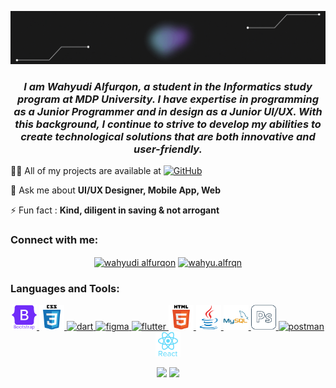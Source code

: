 ![logo](https://github.com/wahyudialfrqn/wahyudialfrqn/blob/main/banner3.gif)
<h3 align="center"><i>I am Wahyudi Alfurqon, a student in the Informatics study program at MDP University. I have expertise in programming as a Junior Programmer and in design as a Junior UI/UX. With this background, I continue to strive to develop my abilities to create technological solutions that are both innovative and user-friendly.</i></h3>


👨‍💻 All of my projects are available at [![GitHub](https://img.shields.io/badge/github-%23121011.svg?style=for-the-badge&logo=github&logoColor=white)](https://github.com/wahyudialfrqn)


💬 Ask me about **UI/UX Designer, Mobile App, Web**

⚡ Fun fact : **Kind, diligent in saving & not arrogant**

<h3 align="left">Connect with me:</h3>
<p align="center">
<a href="https://linkedin.com/in/wahyudi alfurqon" target="blank"><img align="center" src="https://raw.githubusercontent.com/rahuldkjain/github-profile-readme-generator/master/src/images/icons/Social/linked-in-alt.svg" alt="wahyudi alfurqon" height="30" width="40" /></a>
<a href="https://instagram.com/wahyu.alfrqn" target="blank"><img align="center" src="https://raw.githubusercontent.com/rahuldkjain/github-profile-readme-generator/master/src/images/icons/Social/instagram.svg" alt="wahyu.alfrqn" height="30" width="40" /></a>
</p>

<h3 align="left">Languages and Tools:</h3>
<p align="center"> <a href="https://getbootstrap.com" target="_blank" rel="noreferrer"> <img src="https://raw.githubusercontent.com/devicons/devicon/master/icons/bootstrap/bootstrap-plain-wordmark.svg" alt="bootstrap" width="40" height="40"/> </a> <a href="https://www.w3schools.com/css/" target="_blank" rel="noreferrer"> <img src="https://raw.githubusercontent.com/devicons/devicon/master/icons/css3/css3-original-wordmark.svg" alt="css3" width="40" height="40"/> </a> <a href="https://dart.dev" target="_blank" rel="noreferrer"> <img src="https://www.vectorlogo.zone/logos/dartlang/dartlang-icon.svg" alt="dart" width="40" height="40"/> </a> <a href="https://www.figma.com/" target="_blank" rel="noreferrer"> <img src="https://www.vectorlogo.zone/logos/figma/figma-icon.svg" alt="figma" width="40" height="40"/> </a> <a href="https://flutter.dev" target="_blank" rel="noreferrer"> <img src="https://www.vectorlogo.zone/logos/flutterio/flutterio-icon.svg" alt="flutter" width="40" height="40"/> </a> <a href="https://www.w3.org/html/" target="_blank" rel="noreferrer"> <img src="https://raw.githubusercontent.com/devicons/devicon/master/icons/html5/html5-original-wordmark.svg" alt="html5" width="40" height="40"/> </a> <a href="https://www.java.com" target="_blank" rel="noreferrer"> <img src="https://raw.githubusercontent.com/devicons/devicon/master/icons/java/java-original.svg" alt="java" width="40" height="40"/> </a> <a href="https://www.mysql.com/" target="_blank" rel="noreferrer"> <img src="https://raw.githubusercontent.com/devicons/devicon/master/icons/mysql/mysql-original-wordmark.svg" alt="mysql" width="40" height="40"/> </a> <a href="https://www.photoshop.com/en" target="_blank" rel="noreferrer"> <img src="https://raw.githubusercontent.com/devicons/devicon/master/icons/photoshop/photoshop-line.svg" alt="photoshop" width="40" height="40"/> </a> <a href="https://postman.com" target="_blank" rel="noreferrer"> <img src="https://www.vectorlogo.zone/logos/getpostman/getpostman-icon.svg" alt="postman" width="40" height="40"/> </a> <a href="https://reactjs.org/" target="_blank" rel="noreferrer"> <img src="https://raw.githubusercontent.com/devicons/devicon/master/icons/react/react-original-wordmark.svg" alt="react" width="40" height="40"/> </a> </p>

<!-- Stats -->
<div align="center">
  <img src="https://github-readme-streak-stats.herokuapp.com/?user=wahyudialfrqn&theme=aura&hide_border=true" width="50%" />
  <img src="https://github-readme-stats.vercel.app/api/top-langs/?username=wahyudialfrqn&theme=aura&hide_border=true&include_all_commits=true&count_private=true&layout=compact" width="36%" /> </br>
</div>
